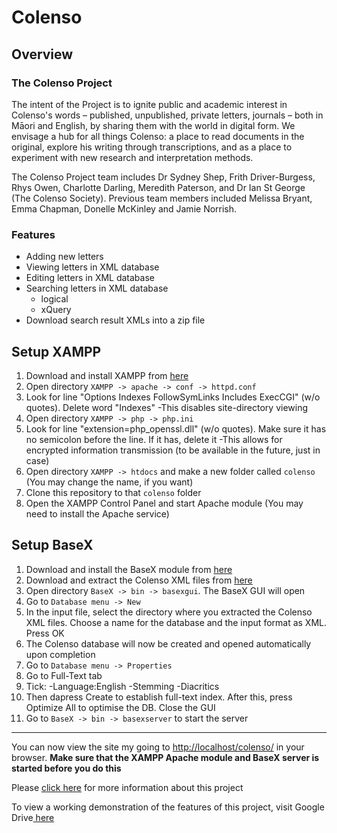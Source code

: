 # Colenso

## Overview

### The Colenso Project

The intent of the Project is to ignite public and academic interest in Colenso's words – published, unpublished, private letters, journals – both in Māori and English, by sharing them with the world in digital form. We envisage a hub for all things Colenso: a place to read documents in the original, explore his writing through transcriptions, and as a place to experiment with new research and interpretation methods.

The Colenso Project team includes Dr Sydney Shep, Frith Driver-Burgess, Rhys Owen, Charlotte Darling, Meredith Paterson, and Dr Ian St George (The Colenso Society). Previous team members included Melissa Bryant, Emma Chapman, Donelle McKinley and Jamie Norrish.

### Features

- Adding new letters
- Viewing letters in XML database
- Editing letters in XML database
- Searching letters in XML database
	- logical
	- xQuery
- Download search result XMLs into a zip file

## Setup XAMPP
1. Download and install XAMPP from <a href="https://www.apachefriends.org/index.html">here</a>
2. Open directory `XAMPP -> apache -> conf -> httpd.conf`
3. Look for line "Options Indexes FollowSymLinks Includes ExecCGI" (w/o quotes). Delete word "Indexes"
	-This disables site-directory viewing
4. Open directory `XAMPP -> php -> php.ini`
5. Look for line "extension=php_openssl.dll" (w/o quotes). Make sure it has no semicolon before the line. If it has, delete it
	-This allows for encrypted information transmission (to be available in the future, just in case)
6. Open directory `XAMPP -> htdocs` and make a new folder called `colenso` (You may change the name, if you want)
7. Clone this repository to that `colenso` folder
8. Open the XAMPP Control Panel and start Apache module (You may need to install the Apache service)

## Setup BaseX
1. Download and install the BaseX module from <a href="http://basex.org/products/download/all-downloads/">here</a>
2. Download and extract the Colenso XML files from <a href="http://ecs.victoria.ac.nz/foswiki/pub/Courses/SWEN303_2016T1/Assignments/Colenso_TEIs.zip">here</a>
3. Open directory `BaseX -> bin -> basexgui`. The BaseX GUI will open
4. Go to `Database menu -> New`
5. In the input file, select the directory where you extracted the Colenso XML files. Choose a name for the database and the input format as XML. Press OK
6. The Colenso database will now be created and opened automatically upon completion
7. Go to `Database menu -> Properties`
8. Go to Full-Text tab
9. Tick:
	-Language:English
	-Stemming
	-Diacritics
10. Then dapress Create to establish full-text index. After this, press Optimize All to optimise the DB. Close the GUI
11. Go to `BaseX -> bin -> basexserver` to start the server

- - - -

You can now view the site my going to <a href="https://www.localhost/colenso">http://localhost/colenso/</a> in your browser. <strong>Make sure that the XAMPP Apache module and BaseX server is started before you do this</strong>

Please <a href="http://ecs.victoria.ac.nz/Courses/SWEN303_2016T1/Assignments">click here</a> for more information about this project

To view a working demonstration of the features of this project, visit Google Drive<a href="https://drive.google.com/file/d/0B6WmKGfecjMXVmZkRTlYQkFfVVU/view?usp=sharing"> here</a>
